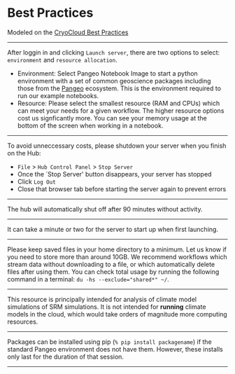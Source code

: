 # Best Practices

Modeled on the [CryoCloud Best Practices](https://book.cryointhecloud.com/content/hub_best_practices.html)

***

After loggin in and clicking `Launch server`, there are two options to select: `environment` and `resource allocation`. 
* Environment: Select Pangeo Notebook Image to start a python environment with a set of common geoscience packages including those from the [Pangeo](https://pangeo.io/#ecosystem) ecosystem. This is the environment required to run our example notebooks. 
* Resource: Please select the smallest resource (RAM and CPUs) which can meet your needs for a given workflow. The higher resource options cost us signficantly more. You can see your memory usage at the bottom of the screen when working in a notebook.  


***
To avoid unneccessary costs, please shutdown your server when you finish on the Hub:
* `File` > `Hub Control Panel` > `Stop Server`
* Once the `Stop Server' button disappears, your server has stopped
* Click `Log Out`
* Close that browser tab before starting the server again to prevent errors

*** 

The hub will automatically shut off after 90 minutes without activity. 

***

It can take a minute or two for the server to start up when first launching. 

*** 

Please keep saved files in your home directory to a minimum. Let us know if you need to store more than around 10GB. We recommend workflows which stream data without downloading to a file, or which automatically delete files after using them. You can check total usage by running the following command in a terminal: `du -hs --exclude="shared*" ~/`. 

***

This resource is principally intended for analysis of climate model simulations of SRM simulations. It is not intended for **running** climate models in the cloud, which would take orders of magnitude more computing resources.

*** 

Packages can be installed using pip (`% pip install packagename`) if the standard Pangeo environment does not have them. However, these installs only last for the duration of that session.

*** 




